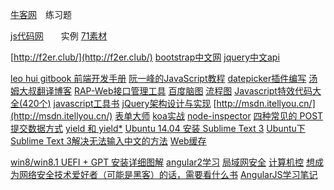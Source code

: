 [牛客网](http://www.nowcoder.com/9797819)　练习题

[js代码网](http://www.jsdaima.com/)　　实例
[71素材](http://www.17sucai.com/)

[http://f2er.club/](http://f2er.club/)
[bootstrap中文网](http://www.bootcss.com/)
[jquery中文api](http://www.jquery123.com/)

[leo hui gitbook  前端开发手册](https://www.gitbook.com/@leohxj)
[阮一峰的JavaScript教程](http://javascript.ruanyifeng.com/)
[datepicker插件编写](book.jirengu.com/jirengu-inc/js-works/datepicker/datepicker.html)
[汤姆大叔翻译博客](http://www.cnblogs.com/TomXu/)
[RAP-Web接口管理工具](https://github.com/thx/RAP)
[百度脑图](http://naotu.baidu.com/)
[流程图](https://www.processon.com)
[Javascript特效代码大全(420个)](http://www.codesky.net/article/200508/72743.html)
[javascript工具书](http://www.runoob.com/)
[jQuery架构设计与实现](http://www.cnblogs.com/aaronjs/p/3279314.html)
[http://msdn.itellyou.cn/](http://msdn.itellyou.cn/)
[表单大师](http://www.jsform.com/)
[koa实战](http://book.apebook.org/minghe/koa-action/index.html)
[node-inspector]()
[四种常见的 POST 提交数据方式](https://imququ.com/post/four-ways-to-post-data-in-http.html)
[yield 和 yield*](http://taobaofed.org/blog/2015/11/19/yield-and-delegating-yield/)
[Ubuntu 14.04 安装 Sublime Text 3](http://jingyan.baidu.com/article/fa4125acb8569b28ac7092ea.html)
[Ubuntu下Sublime Text 3解决无法输入中文的方法](http://jingyan.baidu.com/album/f3ad7d0ff8731609c3345b3b.html?picindex=1)
[Web缓存](http://www.alloyteam.com/2012/03/web-cache-2-browser-cache/)

[win8/win8.1 UEFI + GPT 安装详细图解](http://jingyan.baidu.com/article/d713063504112013fdf47589.html)
[angular2学习](http://www.hubwiz.com/class/5599d367a164dd0d75929c76)
[局域网安全](http://goodbai.com/secure/WhyLANSoInsecure.html)
[计算机控](http://bestcbooks.com/B00566HJVQ/)
[想成为网络安全技术爱好者（可能是黑客）的话，需要看什么书](https://www.zhihu.com/question/26677156)
[AngularJS学习笔记](https://checkcheckzz.gitbooks.io/angularjs-learning-notes/content/chapter14/14-3.html)
